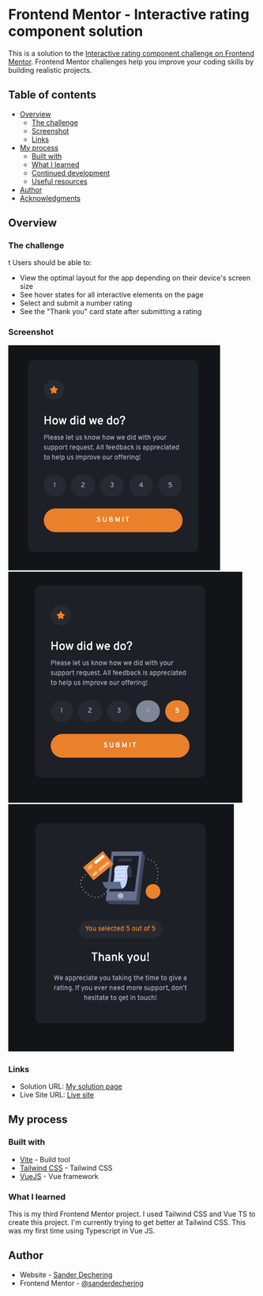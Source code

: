 # Frontend Mentor - Interactive rating component solution

This is a solution to the [Interactive rating component challenge on Frontend Mentor](https://www.frontendmentor.io/challenges/interactive-rating-component-koxpeBUmI). Frontend Mentor challenges help you improve your coding skills by building realistic projects. 

## Table of contents

- [Overview](#overview)
  - [The challenge](#the-challenge)
  - [Screenshot](#screenshot)
  - [Links](#links)
- [My process](#my-process)
  - [Built with](#built-with)
  - [What I learned](#what-i-learned)
  - [Continued development](#continued-development)
  - [Useful resources](#useful-resources)
- [Author](#author)
- [Acknowledgments](#acknowledgments)

## Overview

### The challenge
t
Users should be able to:

- View the optimal layout for the app depending on their device's screen size
- See hover states for all interactive elements on the page
- Select and submit a number rating
- See the "Thank you" card state after submitting a rating

### Screenshot

![](design/1.png)
![](design/2.png)
![](design/3.png)

### Links

- Solution URL: [My solution page](https://your-solution-url.com)
- Live Site URL: [Live site](https://your-live-site-url.com)

## My process

### Built with

- [Vite](https://vitejs.org/) - Build tool
- [Tailwind CSS](https://tailwindcss.com/) - Tailwind CSS
- [VueJS](https://vuejs.org/) - Vue framework

### What I learned

This is my third Frontend Mentor project. I used Tailwind CSS and Vue TS to create this project.
I'm currently trying to get better at Tailwind CSS. This was my first time using Typescript in Vue JS.

## Author

- Website - [Sander Dechering](https://www.sanderdechering.nl)
- Frontend Mentor - [@sanderdechering](https://www.frontendmentor.io/profile/sanderdechering)